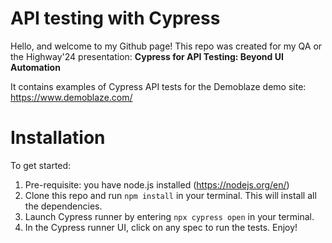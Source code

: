 # API testing with Cypress

Hello, and welcome to my Github page! 
This repo was created for my QA or the Highway'24 presentation: 
**Cypress for API Testing: Beyond UI Automation**

It contains examples of Cypress API tests for the Demoblaze demo site: https://www.demoblaze.com/

# Installation 
To get started:

1. Pre-requisite: you have node.js installed (https://nodejs.org/en/)
2. Clone this repo and run ```npm install``` in your terminal. This will install all the dependencies. 
3. Launch Cypress runner by entering ```npx cypress open``` in your terminal.
4. In the Cypress runner UI, click on any spec to run the tests. Enjoy!







